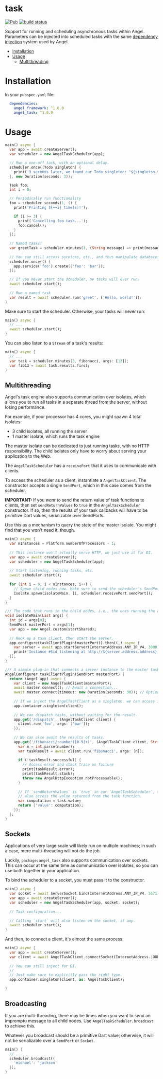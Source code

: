 # task
[![Pub](https://img.shields.io/pub/v/angel_task.svg)](https://pub.dartlang.org/packages/angel_task)
[![build status](https://travis-ci.org/angel-dart/task.svg)](https://travis-ci.org/angel-dart/task)

Support for running and scheduling asynchronous tasks within Angel.
Parameters can be injected into scheduled tasks with the same
[dependency injection](https://github.com/angel-dart/angel/wiki/Dependency-Injection)
system used by Angel.

* [Installation](#installation)
* [Usage](#usage)
  * [Multithreading](#multithreading)

# Installation
In your `pubspec.yaml` file:

```yaml
  dependencies:
    angel_framework: ^1.0.0
    angel_task: ^1.0.0
```

# Usage
```dart
main() async {
  var app = await createServer();
  var scheduler = new AngelTaskScheduler(app);

  // Run a one-off task, with an optional delay.
  scheduler.once((Todo singleton) {
    print('3 seconds later, we found our Todo singleton: "${singleton.text}"');
  }, new Duration(seconds: 3));

  Task foo;
  int i = 0;

  // Periodically run functionality
  foo = scheduler.seconds(1, () {
    print('Printing ${++i} time(s)!');

    if (i >= 3) {
      print('Cancelling foo task...');
      foo.cancel();
    }
  });
  
  // Named tasks!
  var greetTask = scheduler.minutes(3, (String message) => print(message), name: 'greet');
  
  // You can still access services, etc., and thus manipulate databases from tasks.
  scheduler.once(() {
    app.service('foo').create({'foo': 'bar'});
  });

  // If you never start the scheduler, no tasks will ever run.
  await scheduler.start();
  
  // Run a named task
  var result = await scheduler.run('greet', ['Hello, world!']);
}
```

Make sure to start the scheduler. Otherwise, your tasks will never run:

```dart
main() async {
  // ...
  await scheduler.start();
}
```

You can also listen to a `Stream` of a task's results:

```dart
main() async {
  // ...
  var task = scheduler.minutes(3, fibonacci, args: [13]);
  var fib13 = await task.results.first;
}
```

## Multithreading
Angel's task engine also supports communication over isolates, which allows you to run all
tasks in a separate thread from the server, without losing performance.

For example, if your processor has 4 cores, you might spawn 4 total isolates:
  * 3 child isolates, all running the server
  * 1 master isolate, which runs the task engine
  
The master isolate can be dedicated to just running tasks, with no HTTP responsibility.
The child isolates only have to worry about serving your application to the Web. 

The `AngelTaskScheduler` has a `receivePort` that it uses to communicate with clients.

To access the scheduler as a client, instantiate a `AngelTaskClient`. The constructor accepts a single
`SendPort`, which in this case comes from the scheduler.

**IMPORTANT:** If you *want* to send the return value of task functions to clients, then set
`sendReturnValues` to `true` in the `AngelTaskScheduler` constructor. If so, then the results of
your task callbacks will have to be primitive Dart values, serializable over SendPorts.

Use this as a mechanism to query the state of the master isolate. You might find that you won't need it,
though.

```dart
main() async {
  var nInstances = Platform.numberOfProcessors - 1;
  
  // This instance won't actually serve HTTP, we just use it for DI.
  var app = await createServer();
  var scheduler = new AngelTaskScheduler(app);
  
  // Start listening, running tasks, etc.
  await scheduler.start();
  
  for (int i = 0; i < nInstances; i++) {
    // Spawn child nodes now. Make sure to send the scheduler's SendPort.
    Isolate.spawn(isolateMain, [i, scheduler.receivePort.sendPort]);
  }
}

/// The code that runs in the child nodes, i.e., the ones running the application.
void isolateMain(List args) {
  int id = args[0];
  SendPort masterPort = args[1];
  var app = new Angel.custom(startShared);
  
  // Hook up a task client, then start the server.
  app.configure(taskClientPlugin(masterPort)).then((_) async {
    var server = await app.startServer(InternetAddress.ANY_IP_V4, 3000);
    print('Instance #$id listening at http://${server.address.address}:${server.port}');
  });
}

/// A simple plug-in that connects a server instance to the master task scheduler.
AngelConfigurer taskClientPlugin(SendPort masterPort) {
  return (Angel app) async {
    var client = new AngelTaskClient(masterPort);
    await master.connect(); // Await a connection...
    await master.connect(timeout: new Duration(seconds: 30)); // Optional timeout.
    
    // If we inject the AngelTaskClient as a singleton, we can access it in routes.
    app.container.singleton(client);
    
    // We can dispatch tasks, without waiting for the result.
    app.get('/dispatch', (AngelTaskClient client) {
      client.run('foo', args: ['bar']);
    });
    
    // We can also await the results of tasks.
    app.get('/fibonacci/:number([0-9]+)', (AngelTaskClient client, String number) async {
      var n = int.parse(number);
      var taskResult = await client.run('fibonacci', args: [n]);
      
      if (!taskResult.successful) {
        // Access error and stack trace on failure
        print(taskResult.error);
        print(taskResult.stack);
        throw new AngelHttpException.notProcessable();
      }
      
      // If `sendReturnValues` is `true` in our `AngelTaskScheduler`, then we can
      // also access the value returned from the task function.
      var computation = task.value;
      return {'value': computation};
    });
  };
}
```

## Sockets
Applications of very large scale will likely run on multiple machines; in such a case, mere multi-threading
will not do the job.

Luckily, `package:angel_task` also supports communication over sockets. This can occur at the same time as
communication over isolates, so you can use both together in your application.

To bind the scheduler to a socket, you must pass it to the constructor.

```dart
main() async {
  var socket = await ServerSocket.bind(InternetAddress.ANY_IP_V4, 5671);
  var app = await createServer();
  var scheduler = new AngelTaskScheduler(app, socket: socket);
  
  // Task configuration...
  
  // Calling `start` will also listen on the socket, if any.
  await scheduler.start(); 
}
```

And then, to connect a client, it's almost the same process:
```dart
main() async {
  var app = await createServer();
  var client = await AngelTaskClient.connectSocket(InternetAddress.LOOPBACK_IP_V4, 5671);
 
  // You can still inject for DI.
  //
  // Just make sure to explicitly pass the right type.
  app.container.singleton(client, as: AngelTaskClient);
  
}
```


## Broadcasting
If you are multi-threading, there may be times when you want to send an impromptu message
to all child nodes. Use `AngelTaskScheduler.broadcast` to achieve this.

Whatever you broadcast should be a primitive Dart value; otherwise, it will not be serializable over
a `SendPort` or `Socket`.

```dart
main() {
  // ...
  scheduler.broadcast({
    'michael': 'jackson'
  });
}
```